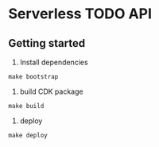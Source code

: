 
# Serverless TODO API

## Getting started

1. Install dependencies

```
make bootstrap
```

1. build CDK package

```
make build
```

1. deploy

```
make deploy
```